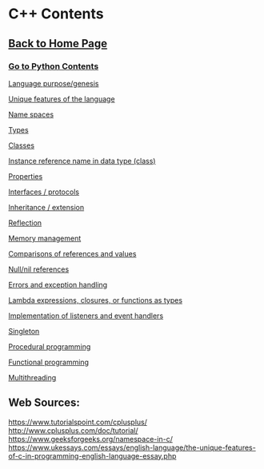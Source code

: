 # C++ Contents

## [Back to Home Page](https://github.com/lydsnyder/OO-Language-Comparison/blob/master/README.md)

### [Go to Python Contents](https://github.com/lydsnyder/OO-Language-Comparison/blob/master/Python/contents.md)

[Language purpose/genesis](https://github.com/lydsnyder/OO-Language-Comparison/blob/C++/C++/2%20language%20purpose%20and%20genesis.md)

[Unique features of the language](https://github.com/lydsnyder/OO-Language-Comparison/blob/C%2B%2B/C%2B%2B/3%20unique%20features%20of%20the%20language.md)

[Name spaces](https://github.com/lydsnyder/OO-Language-Comparison/blob/C%2B%2B/C%2B%2B/4%20name%20spaces.md)

[Types]()

[Classes]()

[Instance reference name in data type (class)]()

[Properties]()

[Interfaces / protocols]()

[Inheritance / extension]()

[Reflection]()

[Memory management]()

[Comparisons of references and values]()

[Null/nil references]()

[Errors and exception handling]()

[Lambda expressions, closures, or functions as types]()

[Implementation of listeners and event handlers]()

[Singleton]()

[Procedural programming]()

[Functional programming]()

[Multithreading]()

## Web Sources:
https://www.tutorialspoint.com/cplusplus/  
http://www.cplusplus.com/doc/tutorial/   
https://www.geeksforgeeks.org/namespace-in-c/
https://www.ukessays.com/essays/english-language/the-unique-features-of-c-in-programming-english-language-essay.php
